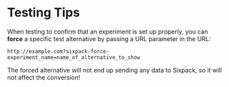 # Testing Tips

When testing to confirm that an experiment is set up properly, you can **force** a specific test alternative by passing a URL parameter in the URL:

```text
http://example.com?sixpack-force-experiment_name=name_of_alternative_to_show
```

The forced alternative will not end up sending any data to Sixpack, so it will not affect the conversion!
